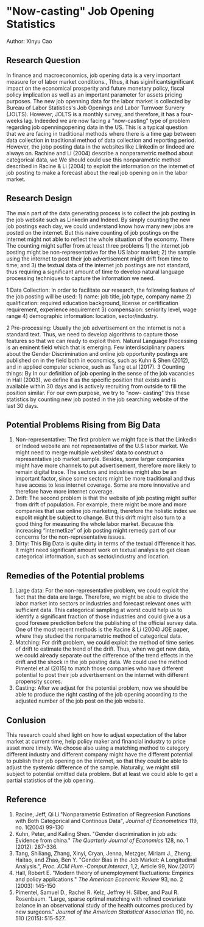 # "Now-casting" Job Opening Statistics
Author: Xinyu Cao

## Research Question
In finance and macroeconomics, job opening data is a very important measure for of labor market conditions., Tthus, it has siginificantsignificant impact on the economical prosperity and future monetary policy, fiscal policy implication as well as an important parameter for assets pricing purposes. The new job openning data for the labor market is collected by Bureau of Labor Statistics's Job Openings and Labor Turnvoer Survery (JOLTS). However, JOLTS is a monthly survey, and therefore, it has a four- weeks lag. Indeeded we are now facing a "now-casting" type of problem regarding job openningopening data in the US. This is a typical question that we are facing in traditional methods where there is a time gap between data collection in traditional method of data collection and reporting period. However, the jobp posting data in the websites like Llinkedin or Iindeed are always on. Rachine and Li (2004) describe a nonparametric method about categorical data, we We should could use this nonparametric method described in Racine & Li (2004) to exploit the information on the internet of job posting to make a forecast about the real job opening on in the labor market. 

## Research Design
The main part of the data generating process is to collect the job posting in the job website such as Linkedin and Indeed. By simply counting the new job postings each day, we could understand know how many new jobs are posted on the internet. But this naive counting of job postings on the internet might not able to reflect the whole situation of the economy. There The counting might suffer from at least three problems 1) the internet job posting might be non-representative for the US labor market; 2) the sample using the internet to post their job advertisement might drift from time to time; and 3) the textual data of the internet job postings are not standard, thus requiring a significant amount of time to develop natural language processing techniques to capture the information we need.

1 Data Collection: In order to facilitate our research, the following feature of the job posting will be used:
       1) name: job title, job type, company name
       2) qualification: required education background, license or certification requirement, experience requirement
       3) compensaion: seniority level, wage range
       4) demographic information: location, sector/industry.

2 Pre-processing: 
       Usually the job advertisement on the internet is not a standard text. Thus, we need to develop algorithms to capture those features so that we can ready to exploit them. Natural Language Processing is an eminent field which that is emerging. Few interdisciplinary papers about the Gender Discrimination and online job opportunity postings are published on in the field both in economics, such as Kuhn & Shen (2012), and in applied computer science, such as Tang et.al (2017).
3 Counting things: 
       By In our definition of job opening in the sense of the job vacancies in Hall (2003), we define it as the specific position that exists and is available within 30 days and is actively recruiting  from outside to fill the position similar. For our own purpose, we try to "now- casting" this these statistics by counting new job posted in the job searching website of the last 30 days.
  

## Potential Problems Rising from Big Data 
1) Non-representative: 
   The first problem we might face is that the Linkedin or Indeed website are not representative of the U.S labor market. We might need to merge multiple websites’ data to construct a representative job market sample. Besides, some larger companies might have more channels to put advertisement, therefore more likely to remain digital trace. The sectors and industries might also be an important factor, since some sectors might be more traditional and thus have access to less internet coverage. Some are more innovative and therefore have more internet coverage.
2) Drift:
   The second problem is that the website of job posting might suffer from drift of population. For example, there might be more and more companies that use online job marketing, therefore the holistic index we expolit might be subject to change. But this drift might also turn to a good thing for measuring the whole labor market. Because this increasing “internetlize” of job posting might remedy part of our concerns for the non-representative issues.
3) Dirty:
   This Big Data is quite dirty in terms of the textual difference it has. It might need significant amount work on textual analysis to get clean categorical information, such as sector/industry and location.

## Remedies of the Potential problems
1) Large data: 
   For the non-representative problem, we could exploit the fact that the data are large. Therefore, we might be able to divide the labor market into sectors or industries and forecast relevant ones with sufficient data. This categorical sampling at worst could help us to identify a significant fraction of those industries and could give a us a good foresee prediction before the publishing of the official survey data. One of the most recent methods is the Racine & Li (2004) JOE paper, where they studied the nonparametric method of categorical data. 
2) Matching:
   For drift problem, we could exploit the method of time series of drift to estimate the trend of the drift. Thus, when we get new data, we could already separate out the difference of the trend effects in the drift and the shock in the job posting data. We could use the method Pimentel et.al (2015) to match those companies who have different potential to post their job advertisement on the internet with different propensity scores.
3) Casting:
   After we adjust for the potential problem, now we should be able to produce the right casting of the job opening according to the adjusted number of the job post on the job website.

## Conlusion
This research could shed light on how to adjust expectation of the labor market at current time, help policy maker and financial industry to price asset more timely. We choose also using a matching method to category different industry and different company might have the different potential to publish their job opening on the internet, so that they could be able to adjust the systemic difference of the sample. Naturally, we might still subject to potential omitted data problem. But at least we could able to get a partial statistics of the job opening.


## Reference
1. Racine, Jeff, Qi Li."Nonparametric Estimation of Regreesion Functions with Both Categorical and Continous Data", *Journal of Econometrics* 119, no. 1(2004) 99-130
2. Kuhn, Peter, and Kailing Shen. "Gender discrimination in job ads: Evidence from china." *The Quarterly Journal of Economics* 128, no. 1 (2012): 287-336.
3. Tang, Shiliang, Zhang, Xinyi, Cryan, Jenna, Metzger, Miriam J., Zheng, Haitao, and Zhao, Ben Y. "Gender Bias in the Job Market: A Longitudinal Analysis.", *Proc. ACM Hum.-Comput.Interact*, 1,2, Article 99, Nov.(2017)
4. Hall, Robert E. "Modern theory of unemployment fluctuations: Empirics and policy applications." *The American Economic Review* 93, no. 2 (2003): 145-150
5. Pimentel, Samuel D., Rachel R. Kelz, Jeffrey H. Silber, and Paul R. Rosenbaum. "Large, sparse optimal matching with refined covariate balance in an observational study of the health outcomes produced by new surgeons." *Journal of the American Statistical Association* 110, no. 510 (2015): 515-527.

